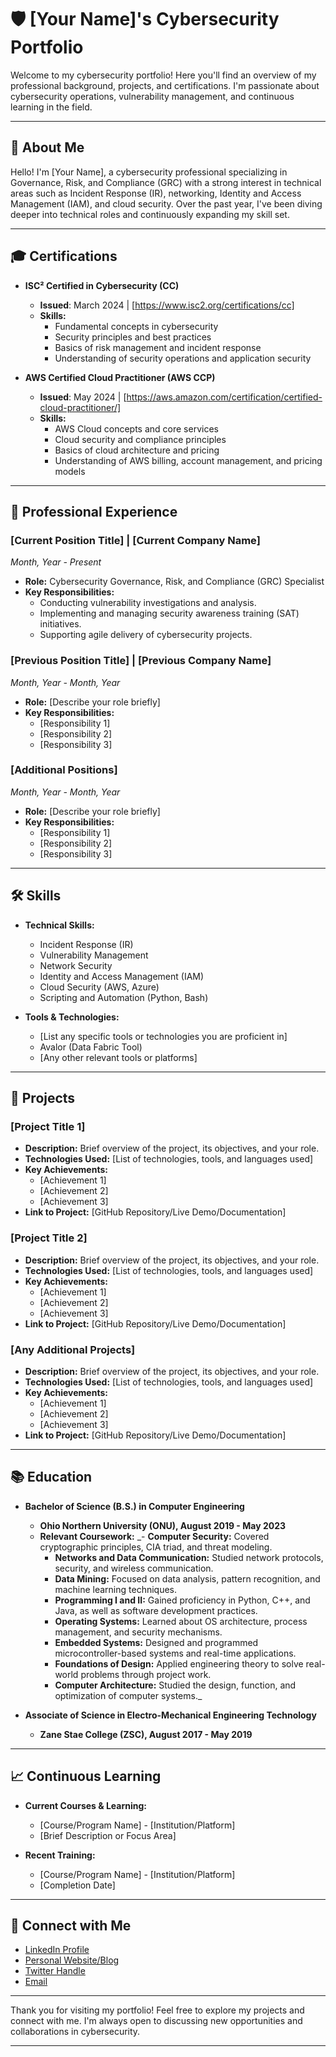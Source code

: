 # 🛡️ [Your Name]'s Cybersecurity Portfolio

Welcome to my cybersecurity portfolio! Here you'll find an overview of my professional background, projects, and certifications. I'm passionate about cybersecurity operations, vulnerability management, and continuous learning in the field.

---

## 📖 About Me

Hello! I'm [Your Name], a cybersecurity professional specializing in Governance, Risk, and Compliance (GRC) with a strong interest in technical areas such as Incident Response (IR), networking, Identity and Access Management (IAM), and cloud security. Over the past year, I've been diving deeper into technical roles and continuously expanding my skill set.

---

## 🎓 Certifications

- **ISC² Certified in Cybersecurity (CC)**
  - **Issued**: March 2024 | [https://www.isc2.org/certifications/cc]
  - **Skills:** 
    - Fundamental concepts in cybersecurity
    - Security principles and best practices
    - Basics of risk management and incident response
    - Understanding of security operations and application security

- **AWS Certified Cloud Practitioner (AWS CCP)**
  - **Issued**: May 2024 | [https://aws.amazon.com/certification/certified-cloud-practitioner/]
  - **Skills:**
    - AWS Cloud concepts and core services
    - Cloud security and compliance principles
    - Basics of cloud architecture and pricing
    - Understanding of AWS billing, account management, and pricing models

---

## 💼 Professional Experience

### [Current Position Title] | [Current Company Name]
*Month, Year - Present*

- **Role:** Cybersecurity Governance, Risk, and Compliance (GRC) Specialist
- **Key Responsibilities:**
  - Conducting vulnerability investigations and analysis.
  - Implementing and managing security awareness training (SAT) initiatives.
  - Supporting agile delivery of cybersecurity projects.

### [Previous Position Title] | [Previous Company Name]
*Month, Year - Month, Year*

- **Role:** [Describe your role briefly]
- **Key Responsibilities:**
  - [Responsibility 1]
  - [Responsibility 2]
  - [Responsibility 3]

### [Additional Positions]
*Month, Year - Month, Year*

- **Role:** [Describe your role briefly]
- **Key Responsibilities:**
  - [Responsibility 1]
  - [Responsibility 2]
  - [Responsibility 3]

---

## 🛠️ Skills

- **Technical Skills:**
  - Incident Response (IR)
  - Vulnerability Management
  - Network Security
  - Identity and Access Management (IAM)
  - Cloud Security (AWS, Azure)
  - Scripting and Automation (Python, Bash)
  
- **Tools & Technologies:**
  - [List any specific tools or technologies you are proficient in]
  - Avalor (Data Fabric Tool)
  - [Any other relevant tools or platforms]

---

## 📂 Projects

### [Project Title 1]
- **Description:** Brief overview of the project, its objectives, and your role.
- **Technologies Used:** [List of technologies, tools, and languages used]
- **Key Achievements:**
  - [Achievement 1]
  - [Achievement 2]
  - [Achievement 3]
- **Link to Project:** [GitHub Repository/Live Demo/Documentation]

### [Project Title 2]
- **Description:** Brief overview of the project, its objectives, and your role.
- **Technologies Used:** [List of technologies, tools, and languages used]
- **Key Achievements:**
  - [Achievement 1]
  - [Achievement 2]
  - [Achievement 3]
- **Link to Project:** [GitHub Repository/Live Demo/Documentation]

### [Any Additional Projects]
- **Description:** Brief overview of the project, its objectives, and your role.
- **Technologies Used:** [List of technologies, tools, and languages used]
- **Key Achievements:**
  - [Achievement 1]
  - [Achievement 2]
  - [Achievement 3]
- **Link to Project:** [GitHub Repository/Live Demo/Documentation]

---

## 📚 Education

- **Bachelor of Science (B.S.) in Computer Engineering**
  - **Ohio Northern University (ONU), August 2019 - May 2023**
  - **Relevant Coursework:**
    _- **Computer Security:** Covered cryptographic principles, CIA triad, and threat modeling.
    - **Networks and Data Communication:** Studied network protocols, security, and wireless communication.
    - **Data Mining:** Focused on data analysis, pattern recognition, and machine learning techniques.
    - **Programming I and II:** Gained proficiency in Python, C++, and Java, as well as software development practices.
    - **Operating Systems:** Learned about OS architecture, process management, and security mechanisms.
    - **Embedded Systems:** Designed and programmed microcontroller-based systems and real-time applications.
    - **Foundations of Design:** Applied engineering theory to solve real-world problems through project work.
    - **Computer Architecture:** Studied the design, function, and optimization of computer systems._

- **Associate of Science in Electro-Mechanical Engineering Technology**
  - **Zane Stae College (ZSC), August 2017 - May 2019**

---

## 📈 Continuous Learning

- **Current Courses & Learning:**
  - [Course/Program Name] - [Institution/Platform]
  - [Brief Description or Focus Area]

- **Recent Training:**
  - [Course/Program Name] - [Institution/Platform]
  - [Completion Date]

---

## 🔗 Connect with Me

- [LinkedIn Profile](https://www.linkedin.com/in/yourprofile)
- [Personal Website/Blog](http://yourwebsite.com)
- [Twitter Handle](https://twitter.com/yourhandle)
- [Email](mailto:youremail@example.com)

---

Thank you for visiting my portfolio! Feel free to explore my projects and connect with me. I'm always open to discussing new opportunities and collaborations in cybersecurity.

---

